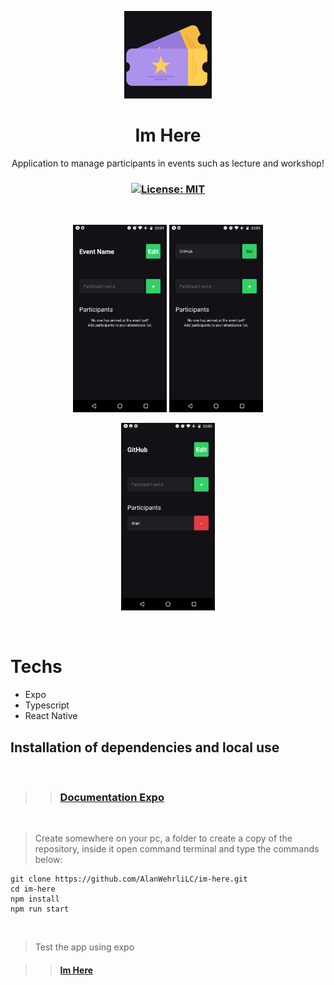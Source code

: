 <p align="center">
  <img src="./assets/icon.png" width="140px" />
</p>

<h1 align="center">Im Here</h1>
<p align="center">Application to manage participants in events such as lecture and workshop!</p>

<h3 align="center">

  <a href="./LICENSE" target="_blank">
    <img alt="License: MIT" src="https://img.shields.io/badge/license%20-MIT-1C1E26?style=for-the-badge&labelColor=1C1E26&color=70ee63">
  </a>

</h3>

<br />

<p align="center">
    <img height="300rem" src="./.github/images/image1.png">
    <img height="300rem" src="./.github/images/image2.png">
</p>
<p align="center">
    <img height="300rem" src="./.github/images/image3.png">
</p>

<br />

# Techs

-  Expo
-  Typescript
-  React Native

## Installation of dependencies and local use

<br />

>> ### [Documentation Expo](https://docs.expo.dev/)

<br />

> Create somewhere on your pc, a folder to create a copy of the repository, inside it open command terminal and type the commands below:

```
git clone https://github.com/AlanWehrliLC/im-here.git
cd im-here
npm install
npm run start
```

<br />

> Test the app using expo

>>#### [Im Here](https://expo.dev/@alanwehrlilc/im-here)